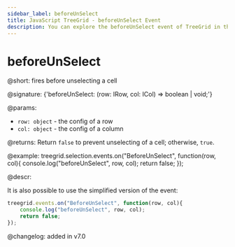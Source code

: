 ```yaml
---
sidebar_label: beforeUnSelect
title: JavaScript TreeGrid - beforeUnSelect Event 
description: You can explore the beforeUnSelect event of TreeGrid in the documentation of the DHTMLX JavaScript UI library. Browse developer guides and API reference, try out code examples and live demos, and download a free 30-day evaluation version of DHTMLX Suite 7.
---
```


# beforeUnSelect

@short: fires before unselecting a cell

@signature: {'beforeUnSelect: (row: IRow, col: ICol) => boolean | void;'}

@params:

- `row: object` - the config of a row
- `col: object` - the config of a column

@returns:
Return `false` to prevent unselecting of a cell; otherwise, `true`.

@example:
treegrid.selection.events.on("BeforeUnSelect", function(row, col){
    console.log("beforeUnSelect", row, col); 
    return false;
});

@descr:

It is also possible to use the simplified version of the event:

~~~js
treegrid.events.on("BeforeUnSelect", function(row, col){
    console.log("beforeUnSelect", row, col); 
    return false;
});
~~~

@changelog:
added in v7.0
